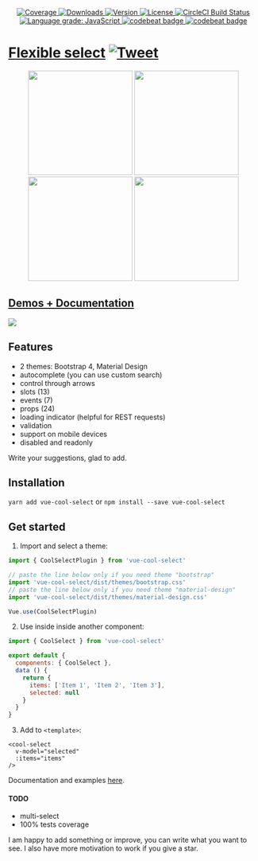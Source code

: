   <p align="center">
    <a href="https://codecov.io/gh/iliyaZelenko/vue-cool-select">
      <img src="https://img.shields.io/codecov/c/github/iliyaZelenko/vue-cool-select.svg" alt="Coverage">
    </a>
    <a href="https://www.npmjs.com/package/vue-cool-select">
      <img src="https://img.shields.io/npm/dm/vue-cool-select.svg" alt="Downloads">
    </a>
    <a href="https://www.npmjs.com/package/vue-cool-select">
      <img src="https://img.shields.io/npm/v/vue-cool-select.svg" alt="Version">
    </a>
    <a href="https://www.npmjs.com/package/vue-cool-select">
      <img src="https://img.shields.io/npm/l/vue-cool-select.svg" alt="License">
    </a>
    <a href="https://circleci.com/gh/iliyaZelenko/vue-cool-select">
      <img src="https://circleci.com/gh/iliyaZelenko/vue-cool-select.svg?style=shield" alt="CircleCI Build Status">
    </a>
    <a href="https://lgtm.com/projects/g/iliyaZelenko/vue-cool-select/context:javascript">
      <img alt="Language grade: JavaScript" src="https://img.shields.io/lgtm/grade/javascript/g/iliyaZelenko/vue-cool-select.svg?logo=lgtm&logoWidth=18" />
    </a>
    <a href="https://codebeat.co/projects/github-com-iliyazelenko-vue-cool-select-master">
      <img alt="codebeat badge" src="https://codebeat.co/badges/a6d9cfc8-529e-48c7-ae04-7d69fe6b1239" />
    </a>
    <a href="https://standardjs.com/">
      <img alt="codebeat badge" src="https://badgen.net/badge/code%20style/standard/f2a" />
    </a>
  </p>

# [Flexible select](https://iliyazelenko.github.io/vue-cool-select) [![Tweet](https://img.shields.io/twitter/url/http/shields.io.svg?style=social)](https://twitter.com/intent/tweet?text=Vue%20select%20component%20with%20autocomplete,%20slots,%20bootstrap%20and%20material%20design%20themes.&url=https://github.com/iliyaZelenko/vue-cool-select&via=IlyaZelenko&hashtags=vue,bootstrap,developers,github,html,js,web,npm,material-design)

<div style="text-align: center">
  <img src="https://i.imgur.com/z7XdAkb.png?3" width="210px;">
  <img src="https://i.imgur.com/Ko1XsvT.png" width="210px;">
  <img src="https://i.imgur.com/FeOD4Go.png" width="210px;">
  <img src="https://i.imgur.com/38xQWCg.png" width="210px;">
</div>

## [Demos + Documentation](https://iliyazelenko.github.io/vue-cool-select)

[![](https://i.imgur.com/b7wxLPT.png)](https://iliyazelenko.github.io/vue-cool-select)

## Features

- 2 themes: Bootstrap 4, Material Design
- autocomplete (you can use custom search)
- control through arrows
- slots (13)
- events (7)
- props (24)
- loading indicator (helpful for REST requests)
- validation
- support on mobile devices
- disabled and readonly

Write your suggestions, glad to add.

## Installation

`yarn add vue-cool-select` or `npm install --save vue-cool-select`

## Get started

1. Import and select a theme:
```js
import { CoolSelectPlugin } from 'vue-cool-select'

// paste the line below only if you need theme "bootstrap"
import 'vue-cool-select/dist/themes/bootstrap.css'
// paste the line below only if you need theme "material-design"
import 'vue-cool-select/dist/themes/material-design.css'

Vue.use(CoolSelectPlugin)
```

2. Use inside inside another component:
```js
import { CoolSelect } from 'vue-cool-select'

export default {
  components: { CoolSelect },
  data () {
    return {
      items: ['Item 1', 'Item 2', 'Item 3'],
      selected: null
    }
  }
}
```

3. Add to `<template>`:

```vue
<cool-select
  v-model="selected"
  :items="items"
/>
```

Documentation and examples [here](https://iliyazelenko.github.io/vue-cool-select).

#### TODO
- multi-select
- 100% tests coverage

I am happy to add something or improve, you can write what you want to see.
I also have more motivation to work if you give a star.
